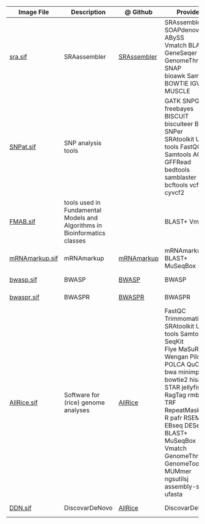 | Image File | Description | @ Github | Provides | Definition File | Archive | 
| --- | --- | --- | --- | --- | --- |
| [sra.sif](https://brendelgroup.org/SingularityHub/sra.sif) | SRAassembler | [SRAssembler](https://github.com/brendelgroup/SRAssembler) | SRAssembler SOAPdenovo2 ABySS<br>Vmatch BLAST+ GeneSeqer GenomeThreader SNAP<br>bioawk Samtools BOWTIE IGV MUSCLE | [sra.def](https://brendelgroup.org/SingularityHub/sra.def) | [archived versions](https://brendelgroup.org/SingularityHub/sra-archive/) |
| [SNPat.sif](https://brendelgroup.org/SingularityHub/SNPat.sif) | SNP analysis tools | |  GATK SNPGenie freebayes BISCUIT biscuiteer BS-SNPer<br> SRAtoolkit UMI-tools FastQC<br> Samtools AGAT GFFRead<br> bedtools samblaster bcftools vcftools cyvcf2 | [SNPat.def](https://brendelgroup.org/SingularityHub/SNPat.def) | [archived versions](https://brendelgroup.org/SingularityHub/SNPat-archive/) |
| [FMAB.sif](https://brendelgroup.org/SingularityHub/FMAB.sif) | tools used in Fundamental Models and Algorithms in Bioinformatics classes| | BLAST+ Vmatch | [FMAB.def](https://brendelgroup.org/SingularityHub/FMAB.def) | [archived versions](https://brendelgroup.org/SingularityHub/FMAB-archive/) |
| [mRNAmarkup.sif](https://brendelgroup.org/SingularityHub/mRNAmarkup.sif) | mRNAmarkup | [mRNAmarkup](https://github.com/brendelgroup/mRNAmarkup) | mRNAmarkup BLAST+ MuSeqBox | [mRNAmarkup.def](https://brendelgroup.org/SingularityHub/mRNAmarkup.def) | [archived versions](https://brendelgroup.org/SingularityHub/mRNAmarkup-archive/) |
| [bwasp.sif](https://brendelgroup.org/SingularityHub/bwasp.sif) | BWASP | [BWASP](https://github.com/brendelgroup/BWASP) | BWASP | [bwasp.def](https://brendelgroup.org/SingularityHub/bwasp.def) | [archived versions](https://brendelgroup.org/SingularityHub/BWASP-archive/) |
| [bwaspr.sif](https://brendelgroup.org/SingularityHub/bwaspr.sif) | BWASPR | [BWASPR](https://github.com/brendelgroup/BWASPR) | BWASPR | [bwaspr.def](https://brendelgroup.org/SingularityHub/bwaspr.def) | [archived versions](https://brendelgroup.org/SingularityHub/BWASPR-archive/) |
| [AllRice.sif](https://brendelgroup.org/SingularityHub/AllRice.sif) | Software for (rice) genome analyses | [AllRice](https://github.com/brendelgroup/AllRice) | FastQC Trimmomatic SRAtoolkit UMI-tools Samtools SeqKit<br> Flye MaSuRCA Wengan Pilon POLCA QuORUM<br> bwa minimpa2 bowtie2 hisat2 STAR jellyfish<br> RagTag rmblast TRF RepeatMasker<br> R pafr RSEM EBseq DESeq2<br> BLAST+ MuSeqBox Vmatch GenomeThreader GenomeTools MUMmer ngsutilsj assembly-stats ufasta | [AllRice.def](https://brendelgroup.org/SingularityHub/AllRice.def) | [archived versions](https://brendelgroup.org/SingularityHub/AllRice-archive/) |
| [DDN.sif](https://brendelgroup.org/SingularityHub/DDN.sif) | DiscovarDeNovo | [AllRice](https://github.com/brendelgroup/AllRice) | DiscovarDeNovo | [DDN.def](https://brendelgroup.org/SingularityHub/DDN.def) | [archived versions](https://brendelgroup.org/SingularityHub/AllRice-archive/) |
